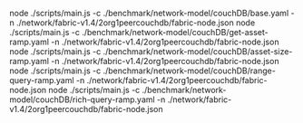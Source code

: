 node ./scripts/main.js -c ./benchmark/network-model/couchDB/base.yaml -n ./network/fabric-v1.4/2org1peercouchdb/fabric-node.json 
node ./scripts/main.js -c ./benchmark/network-model/couchDB/get-asset-ramp.yaml -n ./network/fabric-v1.4/2org1peercouchdb/fabric-node.json 
node ./scripts/main.js -c ./benchmark/network-model/couchDB/asset-size-ramp.yaml -n ./network/fabric-v1.4/2org1peercouchdb/fabric-node.json 
node ./scripts/main.js -c ./benchmark/network-model/couchDB/range-query-ramp.yaml -n ./network/fabric-v1.4/2org1peercouchdb/fabric-node.json 
node ./scripts/main.js -c ./benchmark/network-model/couchDB/rich-query-ramp.yaml -n ./network/fabric-v1.4/2org1peercouchdb/fabric-node.json 